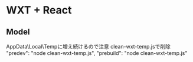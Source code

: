 # WXT + React

## Model

AppData\Local\Tempに増え続けるので注意
clean-wxt-temp.jsで削除
    "predev": "node clean-wxt-temp.js",
    "prebuild": "node clean-wxt-temp.js"